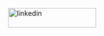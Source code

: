<!-- ### Hi there 👋 -->

<!--
**vishalpatel0/vishalpatel0** is a ✨ _special_ ✨ repository because its `README.md` (this file) appears on your GitHub profile.

Here are some ideas to get you started:

- 🔭 I’m currently working on ...
- 🌱 I’m currently learning ...
- 👯 I’m looking to collaborate on ...
- 🤔 I’m looking for help with ...
- 💬 Ask me about ...
- 📫 How to reach me: ...
- 😄 Pronouns: ...
- ⚡ Fun fact: ...
-->

 <a href="https://www.linkedin.com/in/vishal-patel-53037673/">
    <img src="https://encrypted-tbn0.gstatic.com/images?q=tbn:ANd9GcS_-6_0OfwYSAaGNi5d7DB_ymb9-j3Gpp8T1T4dd0eBSw" alt="linkedin" style="width:180px;height:40px;">
    </a>
